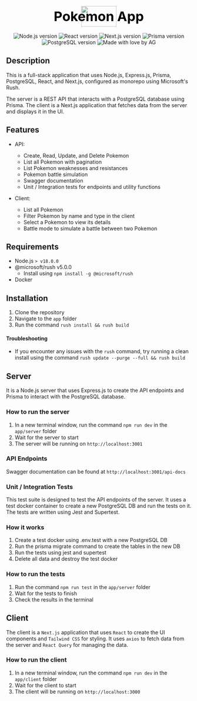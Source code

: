 <div align="center">
   <div class="rebrand text-slick center small" style="
    justify-content: center;
    font-size: 36px;
    line-height: 60px;
    font-weight: 700;
    margin-top: 0;
    display: flex;
    align-items: center;
    margin-bottom: 0;
    ">
   <img src="https://cu-landings-web-assets.imgix.net/assets/icons/slick-yellow.png" style="width: 96px;height: 56px;">
   <span style="margin-left: 0;text-align: center;position: absolute;color: #000;height: unset;">Pokemon App</span>
   </div>
</div>
   <br>
<div align="center">
    <img src="https://img.shields.io/badge/Node.js-20.13.1-green" alt="Node.js version">
    <img src="https://img.shields.io/badge/React-^18-blue" alt="React version">
    <img src="https://img.shields.io/badge/Next.js-14.2.3-blue" alt="Next.js version">
    <img src="https://img.shields.io/badge/Prisma-5.14.0-blue" alt="Prisma version">
    <img src="https://img.shields.io/badge/PostgreSQL-16.3-blue" alt="PostgreSQL version">
    <img src="https://img.shields.io/badge/Made%20with%20%E2%9D%A4%EF%B8%8F%20%20-by%20AG-ffc84e" alt="Made with love by AG">
</div>

## Description

This is a full-stack application that uses Node.js, Express.js, Prisma, PostgreSQL, React, and Next.js, configured as monorepo using Microsoft's Rush.

The server is a REST API that interacts with a PostgreSQL database using Prisma. The client is a Next.js application that fetches data from the server and displays it in the UI.

## Features

- API:
  - Create, Read, Update, and Delete Pokemon
  - List all Pokemon with pagination
  - List Pokemon weaknesses and resistances
  - Pokemon battle simulation
  - Swagger documentation
  - Unit / Integration tests for endpoints and utility functions

- Client:
  - List all Pokemon
  - Filter Pokemon by name and type in the client
  - Select a Pokemon to view its details
  - Battle mode to simulate a battle between two Pokemon


## Requirements

- Node.js `> v18.0.0`
- @microsoft/rush v5.0.0
  - Install using `npm install -g @microsoft/rush`
- Docker

## Installation

1. Clone the repository
2. Navigate to the `app` folder
3. Run the command `rush install && rush build`

#### Troubleshooting

- If you encounter any issues with the `rush` command, try running a clean install using the command `rush update --purge --full && rush build`

## Server

It is a Node.js server that uses Express.js to create the API endpoints and Prisma to interact with the PostgreSQL database.

### How to run the server

1. In a new terminal window, run the command `npm run dev` in the `app/server` folder
2. Wait for the server to start
3. The server will be running on `http://localhost:3001`

### API Endpoints

Swagger documentation can be found at `http://localhost:3001/api-docs`

### Unit / Integration Tests

This test suite is designed to test the API endpoints of the server. It uses a test docker container to create a new PostgreSQL DB and run the tests on it. The tests are written using Jest and Supertest.

### How it works

1. Create a test docker using .env.test with a new PostgreSQL DB
2. Run the prisma migrate command to create the tables in the new DB
3. Run the tests using jest and supertest
4. Delete all data and destroy the test docker

### How to run the tests

1. Run the command `npm run test` in the `app/server` folder
2. Wait for the tests to finish
3. Check the results in the terminal

## Client

The client is a `Next.js` application that uses `React` to create the UI components and `Tailwind CSS` for styling. It uses `axios` to fetch data from the server and `React Query` for managing the data.

### How to run the client

1. In a new terminal window, run the command `npm run dev` in the `app/client` folder
2. Wait for the client to start
3. The client will be running on `http://localhost:3000`

